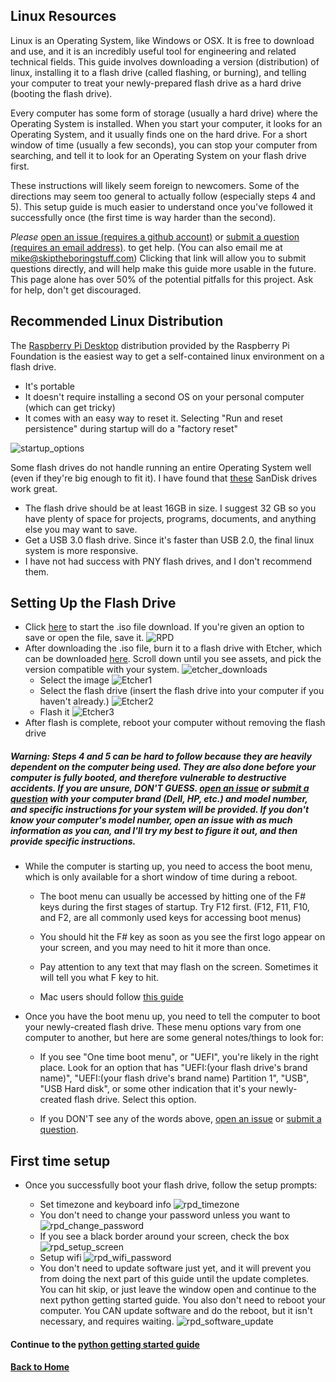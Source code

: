 ## Linux Resources

Linux is an Operating System, like Windows or OSX. It is free to download and use, and it is an incredibly useful tool for engineering and related technical fields. This guide involves downloading a version (distribution) of linux, installing it to a flash drive (called flashing, or burning), and telling your computer to treat your newly-prepared flash drive as a hard drive (booting the flash drive).

Every computer has some form of storage (usually a hard drive) where the Operating System is installed. When you start your computer, it looks for an Operating System, and it usually finds one on the hard drive. For a short window of time (usually a few seconds), you can stop your computer from searching, and tell it to look for an Operating System on your flash drive first.

These instructions will likely seem foreign to newcomers. Some of the directions may seem too general to actually follow (especially steps 4 and 5). This setup guide is much easier to understand once you've followed it successfully once (the first time is way harder than the second).

_Please_ [open an issue (requires a github account)](https://github.com/mzurzolo/STBS/issues) or [submit a question (requires an email address)](QuestionForm.md). to get help. (You can also email me at mike@skiptheboringstuff.com) Clicking that link will allow you to submit questions directly, and will help make this guide more usable in the future. This page alone has over 50% of the potential pitfalls for this project. Ask for help, don't get discouraged.

## Recommended Linux Distribution

The [Raspberry Pi Desktop](https://www.raspberrypi.org/downloads/raspberry-pi-desktop/) distribution provided by the Raspberry Pi Foundation is the easiest way to get a self-contained linux environment on a flash drive.

- It's portable
- It doesn't require installing a second OS on your personal computer (which can get tricky)
- It comes with an easy way to reset it. Selecting "Run and reset persistence" during startup will do a "factory reset"

![startup_options](Pictures/startup_options.png)

Some flash drives do not handle running an entire Operating System well (even if they're big enough to fit it). I have found that [these](https://www.amazon.com/SanDisk-Ultra-Flair-Flash-Drive/dp/B015CH1JIW/ref=sxin_4_sxwds-bovbs?crid=QV1LBMTH6TQK&keywords=sandisk%2Busb%2B3.0%2Bflash%2Bdrives&pd_rd_i=B015CH1NAQ&pd_rd_r=79bd4b04-892b-4203-bff4-d45c097a402b&pd_rd_w=jwEjY&pd_rd_wg=la3ML&pf_rd_p=55b738be-ff12-48ad-8ad2-6a14afb06d32&pf_rd_r=082CXTJ7NZ8P5B31AQEJ&qid=1560481825&s=gateway&sprefix=sandisk%2Busb%2Caps%2C465&th=1) SanDisk drives work great.

- The flash drive should be at least 16GB in size. I suggest 32 GB so you have plenty of space for projects, programs, documents, and anything else you may want to save.
- Get a USB 3.0 flash drive. Since it's faster than USB 2.0, the final linux system is more responsive.
- I have not had success with PNY flash drives, and I don't recommend them.

## Setting Up the Flash Drive

* Click [here](https://downloads.raspberrypi.org/rpd_x86_latest) to start the .iso file download. If you're given an option to save or open the file, save it. ![RPD](Pictures/rpd_iso_download.png)
* After downloading the .iso file, burn it to a flash drive with Etcher, which can be downloaded [here](https://etcher.io/). Scroll down until you see assets, and pick the version compatible with your system. ![etcher_downloads](Pictures/etcher_downloads_screen.png)
    - Select the image
    ![Etcher1](Pictures/etcher.png)
    - Select the flash drive (insert the flash drive into your computer if you haven't already.)
    ![Etcher2](Pictures/etcher2.png)
    - Flash it
    ![Etcher3](Pictures/etcher3.png)
* After flash is complete, reboot your computer without removing the flash drive

##### Warning: Steps 4 and 5 can be hard to follow because they are heavily dependent on the computer being used. They are also done before your computer is fully booted, and therefore vulnerable to destructive accidents. If you are unsure, DON'T GUESS. [open an issue](https://github.com/mzurzolo/STBS/issues) or [submit a question](QuestionForm.md) with your computer brand (Dell, HP, etc.) and model number, and specific instructions for your system will be provided. If you don't know your computer's model number, open an issue with as much information as you can, and I'll try my best to figure it out, and then provide specific instructions.

* While the computer is starting up, you need to access the boot menu, which is only available for a short window of time during a reboot.

  - The boot menu can usually be accessed by hitting one of the F# keys during the first stages of startup. Try F12 first. (F12, F11, F10, and F2, are all commonly used keys for accessing boot menus)

  - You should hit the F# key as soon as you see the first logo appear on your screen, and you may need to hit it more than once.

  - Pay attention to any text that may flash on the screen. Sometimes it will tell you what F key to hit.

  - Mac users should follow [this guide](https://support.apple.com/en-us/HT202796)

* Once you have the boot menu up, you need to tell the computer to boot your newly-created flash drive. These menu options vary from one computer to another, but here are some general notes/things to look for:

  - If you see "One time boot menu", or "UEFI", you're likely in the right place. Look for an option that has "UEFI:(your flash drive's brand name)", "UEFI:(your flash drive's brand name) Partition 1", "USB", "USB Hard disk", or some other indication that it's your newly-created flash drive. Select this option.

  - If you DON'T see any of the words above, [open an issue](https://github.com/mzurzolo/STBS/issues) or [submit a question](QuestionForm.md).

## First time setup

- Once you successfully boot your flash drive, follow the setup prompts:

  - Set timezone and keyboard info ![rpd_timezone](Pictures/rpd_set_timezone.png)
  - You don't need to change your password unless you want to ![rpd_change_password](Pictures/rpd_change_password.png)
  - If you see a black border around your screen, check the box ![rpd_setup_screen](Pictures/rpd_setup_screen.png)
  - Setup wifi ![rpd_wifi_password](Pictures/rpd_wifi_password.png)
  - You don't need to update software just yet, and it will prevent you from doing the next part of this guide until the update completes. You can hit skip, or just leave the window open and continue to the next python getting started guide. You also don't need to reboot your computer. You CAN update software and do the reboot, but it isn't necessary, and requires waiting. ![rpd_software_update](Pictures/rpd_software_update.png)

#### Continue to the [python getting started guide](../Python/README.md)

#### [Back to Home](https://skiptheboringstuff.com)
